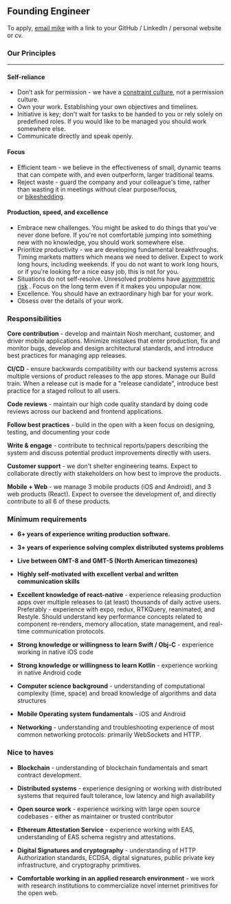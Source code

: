 ## Founding Engineer

To apply, [email mike](mailto:mike@noshdelivery.co) with a link to your GitHub / LinkedIn / personal website or cv.

###  Our Principles
___ 

#### Self-reliance

- Don’t ask for permission - we have a [constraint culture](https://www.youtube.com/watch?v=wLQ-rq4FgQA&t=2920s), not a permission culture.
- Own your work. Establishing your own objectives and timelines. 
- Initiative is key; don't wait for tasks to be handed to you or rely solely on predefined roles. If you would like to be managed you should work somewhere else.
- Communicate directly and speak openly. 

#### Focus

- Efficient team - we believe in the effectiveness of small, dynamic teams that can compete with, and even outperform, larger traditional teams. 
- Reject waste - guard the company and your colleague's time, rather than wasting it in meetings without clear purpose/focus, or [bikeshedding](https://www.techtarget.com/whatis/definition/Parkinsons-law-of-triviality-bikeshedding)_._

#### Production, speed, and excellence

- Embrace new challenges. You might be asked to do things that you've never done before. If you're not comfortable jumping into something new with no knowledge, you should work somewhere else. 
- Prioritize productivity - we are developing fundamental breakthroughs. Timing markets matters which means we need to deliver. Expect to work long hours, including weekends. If you do not want to work long hours, or if you're looking for a nice easy job, this is not for you.
- Situations do not self-resolve. Unresolved problems have [asymmetric risk](https://read.cash/@Vitalismo/5-take-aways-from-antifragile-by-nassim-taleb-e6b0cfd7#1-asymmetry) . Focus on the long term even if it makes you unpopular now. 
- Excellence. You should have an extraordinary high bar for your work. 
- Obsess over the details of your work. 

### Responsibilities

**Core contribution** - develop and maintain Nosh merchant, customer, and driver mobile applications. Minimize mistakes that enter production, fix and monitor bugs, develop and design architectural standards, and introduce best practices for managing app releases. 

**CI/CD** - ensure backwards compatibility with our backend systems across multiple versions of product releases to the app stores. Manage our Build train. When a release cut is made for a "release candidate", introduce best practice for a staged rollout to all users.

**Code reviews** - maintain our high code quality standard by doing code reviews across our backend and frontend applications. 

**Follow best practices** - build in the open with a keen focus on designing, testing, and documenting your code

**Write & engage** - contribute to technical reports/papers describing the system and discuss potential product improvements directly with users. 

**Customer support** - we don't shelter engineering teams. Expect to collaborate directly with stakeholders on how best to improve the products. 

**Mobile + Web** - we manage 3 mobile products (iOS and Android), and 3 web products (React). Expect to oversee the development of, and directly contribute to all 6 of these products.

### Minimum requirements

- **6+ years of experience writing production software.**

- **3+ years of experience solving complex distributed systems problems**

- **Live between GMT-8 and GMT-5 (North American timezones)**

- **Highly self-motivated with excellent verbal and written communication skills**

- **Excellent knowledge of react-native** - experience releasing production apps over multiple releases to (at least) thousands of daily active users. Preferably - experience with expo, redux, RTKQuery, reanimated, and Restyle. Should understand key performance concepts related to component re-renders, memory allocation, state management, and real-time communication protocols. 

- **Strong knowledge or willingness to learn Swift / Obj-C** - experience working in native iOS code

- **Strong knowledge or willingness to learn Kotlin** - experience working in native Android code

- **Computer science background** - understanding of computational complexity (time, space) and broad knowledge of algorithms and data structures

- **Mobile Operating system fundamentals** - iOS and Android

- **Networking** - understanding and troubleshooting experience of most common networking protocols: primarily WebSockets and HTTP.


### Nice to haves

- **Blockchain** - understanding of blockchain fundamentals and smart contract development.

- **Distributed systems** - experience designing or working with distributed systems that required fault tolerance, low latency and high availability

- **Open source work** - experience working with large open source codebases - either as maintainer or trusted contributor

- **Ethereum Attestation Service** - experience working with EAS, understanding of EAS schema registry and attestations. 

- **Digital Signatures and cryptography** - understanding of HTTP Authorization standards, ECDSA, digital signatures, public private key infrastructure, and cryptography primitives.

- **Comfortable working in an applied research environment** - we work with research institutions to commercialize novel internet primitives for the open web. 

